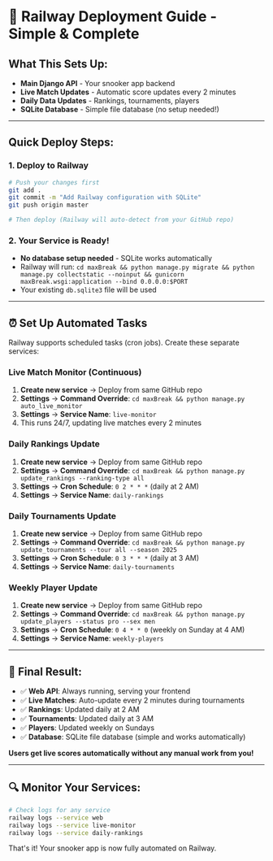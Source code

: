 # 🚀 Railway Deployment Guide - Simple & Complete

## What This Sets Up:
- **Main Django API** - Your snooker app backend
- **Live Match Updates** - Automatic score updates every 2 minutes
- **Daily Data Updates** - Rankings, tournaments, players
- **SQLite Database** - Simple file database (no setup needed!)

---

## Quick Deploy Steps:

### 1. Deploy to Railway
```bash
# Push your changes first
git add .
git commit -m "Add Railway configuration with SQLite"
git push origin master

# Then deploy (Railway will auto-detect from your GitHub repo)
```

### 2. Your Service is Ready!
- **No database setup needed** - SQLite works automatically
- Railway will run: `cd maxBreak && python manage.py migrate && python manage.py collectstatic --noinput && gunicorn maxBreak.wsgi:application --bind 0.0.0.0:$PORT`
- Your existing `db.sqlite3` file will be used

---

## ⏰ Set Up Automated Tasks

Railway supports scheduled tasks (cron jobs). Create these separate services:

### Live Match Monitor (Continuous)
1. **Create new service** → Deploy from same GitHub repo
2. **Settings** → **Command Override**: `cd maxBreak && python manage.py auto_live_monitor`
3. **Settings** → **Service Name**: `live-monitor`
4. This runs 24/7, updating live matches every 2 minutes

### Daily Rankings Update
1. **Create new service** → Deploy from same GitHub repo  
2. **Settings** → **Command Override**: `cd maxBreak && python manage.py update_rankings --ranking-type all`
3. **Settings** → **Cron Schedule**: `0 2 * * *` (daily at 2 AM)
4. **Settings** → **Service Name**: `daily-rankings`

### Daily Tournaments Update
1. **Create new service** → Deploy from same GitHub repo
2. **Settings** → **Command Override**: `cd maxBreak && python manage.py update_tournaments --tour all --season 2025`
3. **Settings** → **Cron Schedule**: `0 3 * * *` (daily at 3 AM)  
4. **Settings** → **Service Name**: `daily-tournaments`

### Weekly Player Update
1. **Create new service** → Deploy from same GitHub repo
2. **Settings** → **Command Override**: `cd maxBreak && python manage.py update_players --status pro --sex men`
3. **Settings** → **Cron Schedule**: `0 4 * * 0` (weekly on Sunday at 4 AM)
4. **Settings** → **Service Name**: `weekly-players`

---

## 🎯 Final Result:
- ✅ **Web API**: Always running, serving your frontend
- ✅ **Live Matches**: Auto-update every 2 minutes during tournaments
- ✅ **Rankings**: Updated daily at 2 AM
- ✅ **Tournaments**: Updated daily at 3 AM  
- ✅ **Players**: Updated weekly on Sundays
- ✅ **Database**: SQLite file database (simple and works automatically)

**Users get live scores automatically without any manual work from you!**

---

## 🔍 Monitor Your Services:
```bash
# Check logs for any service
railway logs --service web
railway logs --service live-monitor
railway logs --service daily-rankings
```

That's it! Your snooker app is now fully automated on Railway.